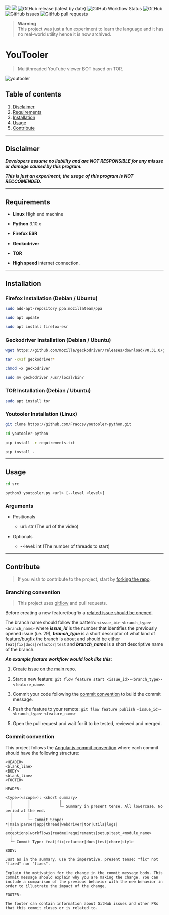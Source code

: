 ![](https://img.shields.io/badge/platform-Ubuntu-orange)
![](https://img.shields.io/badge/python-3.10.x-yellow)
![GitHub release (latest by date)](https://img.shields.io/github/v/release/Fraccs/youtooler-python)
![GitHub Workflow Status](https://img.shields.io/github/workflow/status/Fraccs/youtooler-python/test)
![GitHub](https://img.shields.io/github/license/Fraccs/youtooler-python)
![GitHub issues](https://img.shields.io/github/issues/Fraccs/youtooler-python)
![GitHub pull requests](https://img.shields.io/github/issues-pr/Fraccs/youtooler-python)

> **Warning** <br/>
> This project was just a fun experiment to learn the language and it has no real-world utility hence it is now archived.

# YouTooler

> Multithreaded YouTube viewer BOT based on TOR.

![youtooler](https://user-images.githubusercontent.com/78105813/181789665-a7b64c56-e24e-459f-b453-9137ac764501.png)

## Table of contents

1. [ Disclaimer ](#disclaimer)
2. [ Requirements ](#requirements)
3. [ Installation ](#installation)
4. [ Usage ](#usage)
5. [ Contribute ](#usage)

---

## Disclaimer

***Developers assume no liability and are NOT RESPONSIBLE for any misuse or damage caused by this program.***

***This is just an experiment, the usage of this program is NOT RECCOMENDED.***

---

## Requirements

- **Linux** High end machine

- **Python** 3.10.x

- **Firefox ESR**

- **Geckodriver**

- **TOR**

- **High speed** internet connection.

---

## Installation

### Firefox Installation (Debian / Ubuntu)

```bash
sudo add-apt-repository ppa:mozillateam/ppa
```

```bash
sudo apt update
```

```bash
sudo apt install firefox-esr
```

### Geckodriver Installation (Debian / Ubuntu)

```bash
wget https://github.com/mozilla/geckodriver/releases/download/v0.31.0/geckodriver-v0.31.0-linux64.tar.gz
```

```bash
tar -xvzf geckodriver*
```

```bash
chmod +x geckodriver
```

```bash
sudo mv geckodriver /usr/local/bin/
```

### TOR Installation (Debian / Ubuntu)

```bash
sudo apt install tor
```

### Youtooler Installation (Linux)

```bash
git clone https://github.com/Fraccs/youtooler-python.git
```

```bash
cd youtooler-python
```

```bash
pip install -r requirements.txt
```

```bash
pip install .
```

---

## Usage

```bash
cd src
```

```bash
python3 youtooler.py <url> [--level <level>]
```

### Arguments

- Positionals
  - url: str (The url of the video)

- Optionals
  - --level: int (The number of threads to start)

---

## Contribute

> If you wish to contribute to the project, start by <a href="https://github.com/Fraccs/youtooler-python/fork">forking the repo</a>.

### Branching convention

> This project uses <u>gitflow</u> and pull requests.

Before creating a new feature/bugfix a <a href="https://github.com/Fraccs/youtooler-python/issues">related issue should be opened</a>.

The branch name should follow the pattern: ```<issue_id>-<branch_type>-<branch_name>``` where ***issue_id*** is the number that identifies the previously opened issue (i.e. 29), ***branch_type*** is a short descriptor of what kind of feature/bugfix the branch is about and should be either ```feat|fix|docs|refactor|test``` and ***branch_name*** is a short descriptive name of the branch.

***An example feature workflow would look like this:***

1. <a href="https://github.com/Fraccs/youtooler-python/issues">Create issue on the main repo</a>.

2. Start a new feature: ```git flow feature start <issue_id>-<branch_type>-<feature_name>```.

3. Commit your code following the <a href="#commit-convention">commit convention</a> to build the commit message.

4. Push the feature to your remote: ```git flow feature publish <issue_id>-<branch_type>-<feature_name>```

5. Open the pull request and wait for it to be tested, reviewed and merged.

### Commit convention

This project follows the <a href="https://github.com/angular/angular/blob/main/CONTRIBUTING.md#-commit-message-format">Angular.js commit convention</a> where each commit should have the following structure:

```
<HEADER>
<blank_line>
<BODY>
<blank_line>
<FOOTER>
```

```
HEADER:

<type>(<scope>): <short summary>
  │       │             │
  │       │             └─ Summary in present tense. All lowercase. No period at the end.
  │       │
  │       └─ Commit Scope: *|main|parser|app|thread|webdriver|tor|utils|logs|
  |                           exceptions|workflows|readme|requirements|setup|test_<module_name>
  │
  └─ Commit Type: feat|fix|refactor|docs|test|chore|style
```

```
BODY:

Just as in the summary, use the imperative, present tense: "fix" not "fixed" nor "fixes".

Explain the motivation for the change in the commit message body. This commit message should explain why you are making the change. You can include a comparison of the previous behavior with the new behavior in order to illustrate the impact of the change.
```

```
FOOTER:

The footer can contain information about GitHub issues and other PRs that this commit closes or is related to.
```
